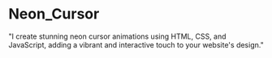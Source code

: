 # Neon_Cursor
"I create stunning neon cursor animations using HTML, CSS, and JavaScript, adding a vibrant and interactive touch to your website's design."
